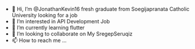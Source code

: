 - 👋 Hi, I’m @JonathanKevin16 fresh graduate from Soegijapranata Catholic University looking for a job
- 👀 I’m interested in API Development Job
- 🌱 I’m currently learning flutter
- 💞️ I’m looking to collaborate on My SregepSeruqiz 
- 📫 How to reach me ...
